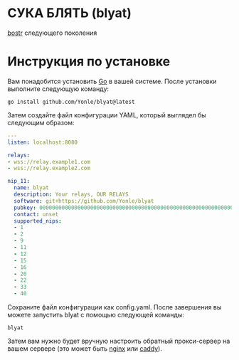 # СУКА БЛЯТЬ (blyat)
[bostr](https://github.com/Yonle/bostr) следующего поколения


# Инструкция по установке
Вам понадобится установить [Go](https://go.dev) в вашей системе. После установки выполните следующую команду:
```
go install github.com/Yonle/blyat@latest
```

Затем создайте файл конфигурации YAML, который выглядел бы следующим образом:
```yaml
---
listen: localhost:8080

relays:
- wss://relay.example1.com
- wss://relay.example2.com

nip_11:
  name: blyat
  description: Your relays, OUR RELAYS
  software: git+https://github.com/Yonle/blyat
  pubkey: 0000000000000000000000000000000000000000000000000000000000000000
  contact: unset
  supported_nips:
  - 1
  - 2
  - 9
  - 11
  - 12
  - 15
  - 16
  - 20
  - 22
  - 33
  - 40
```

Сохраните файл конфигурации как config.yaml. После завершения вы можете запустить blyat с помощью следующей команды:
```
blyat
```

Затем вам нужно будет вручную настроить обратный прокси-сервер на вашем сервере (это может быть [nginx](https://nginx.org) или [caddy](https://caddyserver.com)).
